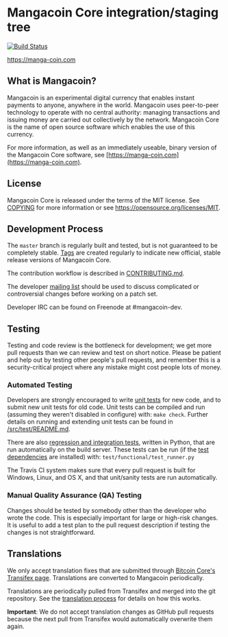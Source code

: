 Mangacoin Core integration/staging tree
=====================================

[![Build Status](https://travis-ci.org/mangacoinproject/mangacoin.svg?branch=master)](https://travis-ci.org/mangacoinproject/mangacoin)

https://manga-coin.com

What is Mangacoin?
----------------

Mangacoin is an experimental digital currency that enables instant payments to
anyone, anywhere in the world. Mangacoin uses peer-to-peer technology to operate
with no central authority: managing transactions and issuing money are carried
out collectively by the network. Mangacoin Core is the name of open source
software which enables the use of this currency.

For more information, as well as an immediately useable, binary version of
the Mangacoin Core software, see [https://manga-coin.com](https://manga-coin.com).

License
-------

Mangacoin Core is released under the terms of the MIT license. See [COPYING](COPYING) for more
information or see https://opensource.org/licenses/MIT.

Development Process
-------------------

The `master` branch is regularly built and tested, but is not guaranteed to be
completely stable. [Tags](https://github.com/mangacoinproject/mangacoin/tags) are created
regularly to indicate new official, stable release versions of Mangacoin Core.

The contribution workflow is described in [CONTRIBUTING.md](CONTRIBUTING.md).

The developer [mailing list](https://groups.google.com/forum/#!forum/mangacoin-dev)
should be used to discuss complicated or controversial changes before working
on a patch set.

Developer IRC can be found on Freenode at #mangacoin-dev.

Testing
-------

Testing and code review is the bottleneck for development; we get more pull
requests than we can review and test on short notice. Please be patient and help out by testing
other people's pull requests, and remember this is a security-critical project where any mistake might cost people
lots of money.

### Automated Testing

Developers are strongly encouraged to write [unit tests](src/test/README.md) for new code, and to
submit new unit tests for old code. Unit tests can be compiled and run
(assuming they weren't disabled in configure) with: `make check`. Further details on running
and extending unit tests can be found in [/src/test/README.md](/src/test/README.md).

There are also [regression and integration tests](/test), written
in Python, that are run automatically on the build server.
These tests can be run (if the [test dependencies](/test) are installed) with: `test/functional/test_runner.py`

The Travis CI system makes sure that every pull request is built for Windows, Linux, and OS X, and that unit/sanity tests are run automatically.

### Manual Quality Assurance (QA) Testing

Changes should be tested by somebody other than the developer who wrote the
code. This is especially important for large or high-risk changes. It is useful
to add a test plan to the pull request description if testing the changes is
not straightforward.

Translations
------------

We only accept translation fixes that are submitted through [Bitcoin Core's Transifex page](https://www.transifex.com/projects/p/bitcoin/).
Translations are converted to Mangacoin periodically.

Translations are periodically pulled from Transifex and merged into the git repository. See the
[translation process](doc/translation_process.md) for details on how this works.

**Important**: We do not accept translation changes as GitHub pull requests because the next
pull from Transifex would automatically overwrite them again.
